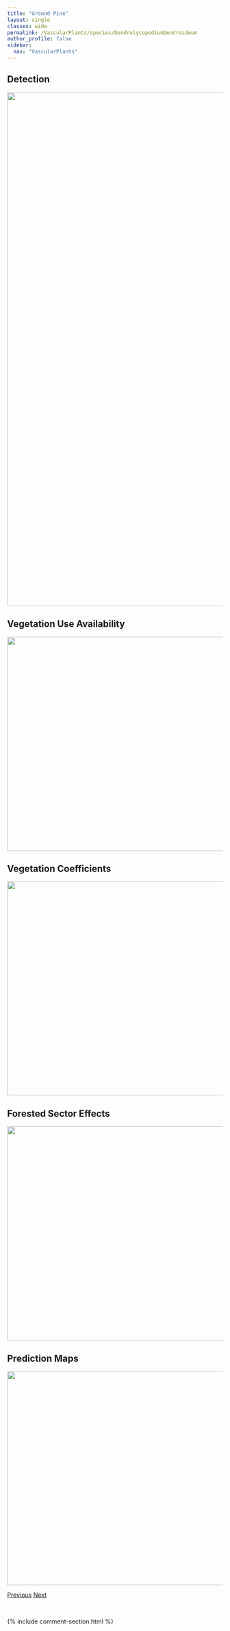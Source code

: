 ```yaml
---
title: "Ground Pine"
layout: single
classes: wide
permalink: /VascularPlants/species/DendrolycopodiumDendroideum
author_profile: false
sidebar:
  nav: "VascularPlants"
---
```


<h2>Detection</h2>

<a href="https://drive.google.com/uc?export=view&id=18Lv_aNYCNmsW-UBTwK8XN6s-9zKwd1OT">
<img src="https://drive.google.com/uc?export=view&id=18Lv_aNYCNmsW-UBTwK8XN6s-9zKwd1OT" height = "1200" width = "800">
</a>


<h2>Vegetation Use Availability</h2>

<a href="https://drive.google.com/uc?export=view&id=1R9R0vSYsxtzCuwflxt5rDPeRrL5NZu8X">
<img src="https://drive.google.com/uc?export=view&id=1R9R0vSYsxtzCuwflxt5rDPeRrL5NZu8X" height = "500" width = "1000">
</a>


<h2>Vegetation Coefficients</h2>

<a href="https://drive.google.com/uc?export=view&id=1zKDuEemu6dqnNyTyqxy3IPUHOKZNuD01">
<img src="https://drive.google.com/uc?export=view&id=1zKDuEemu6dqnNyTyqxy3IPUHOKZNuD01" height = "500" width = "1000">
</a>


<h2>Forested Sector Effects</h2>

<a href="https://drive.google.com/uc?export=view&id=1c-KIu8ul4EhitAmOhDx0Ie-FQDMYUn-V">
<img src="https://drive.google.com/uc?export=view&id=1c-KIu8ul4EhitAmOhDx0Ie-FQDMYUn-V" height = "500" width = "1000">
</a>


<h2>Prediction Maps</h2>

<a href="https://drive.google.com/uc?export=view&id=1DbQcrxUASRKrM1Ie6cy80Xg6fcMJSpj3">
<img src="https://drive.google.com/uc?export=view&id=1DbQcrxUASRKrM1Ie6cy80Xg6fcMJSpj3" height = "500" width = "1000">
</a>


<a href="/DevelopmentWebsite/VascularPlants/species/DelphiniumGlaucum" class="pagination--pager" title="Tall Larkspur">Previous</a> <a href="/DevelopmentWebsite/VascularPlants/species/DeschampsiaCespitosa" class="pagination--pager" title="Tufted Hair Grass">Next</a>

<p>&nbsp;</p>

{% include comment-section.html %}
